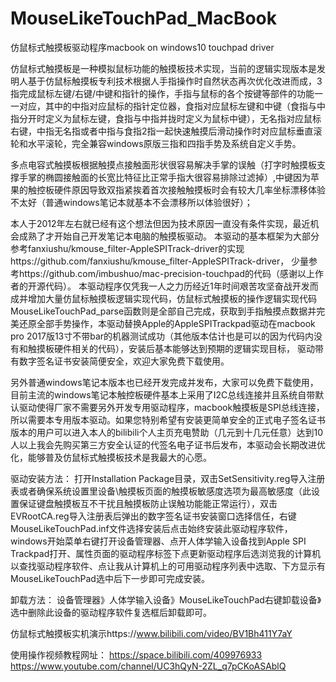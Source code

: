 # MouseLikeTouchPad_MacBook
仿鼠标式触摸板驱动程序macbook on windows10 touchpad driver

仿鼠标式触摸板是一种模拟鼠标功能的触摸板技术实现，当前的逻辑实现版本是发明人基于仿鼠标触摸板专利技术根据人手指操作时自然状态再次优化改进而成，3指完成鼠标左键/右键/中键和指针的操作，手指与鼠标的各个按键等部件的功能一一对应，其中的中指对应鼠标的指针定位器，食指对应鼠标左键和中键（食指与中指分开时定义为鼠标左键，食指与中指并拢时定义为鼠标中键），无名指对应鼠标右键，中指无名指或者中指与食指2指一起快速触摸后滑动操作时对应鼠标垂直滚轮和水平滚轮，完全兼容windows原版三指和四指手势及系统自定义手势。

多点电容式触摸板根据触摸点接触面形状很容易解决手掌的误触（打字时触摸板支撑手掌的椭圆接触面的长宽比特征比正常手指大很容易排除过滤掉）,中键因为苹果的触控板硬件原因导致双指紧挨着首次接触触摸板时会有较大几率坐标漂移体验不太好（普通windows笔记本就基本不会漂移所以体验很好）；

本人于2012年左右就已经有这个想法但因为技术原因一直没有条件实现，最近机会成熟了才开始自己开发笔记本电脑的触摸板驱动。
本驱动的基本框架为大部分参考fanxiushu/kmouse_filter-AppleSPITrack-driver的实现https://github.com/fanxiushu/kmouse_filter-AppleSPITrack-driver，
少量参考https://github.com/imbushuo/mac-precision-touchpad的代码（感谢以上作者的开源代码）。
本驱动程序仅凭我一人之力历经近1年时间艰苦攻坚奋战开发而成并增加大量仿鼠标触摸板逻辑实现代码，仿鼠标式触摸板的操作逻辑实现代码MouseLikeTouchPad_parse函数则是全部自己完成，获取到手指触摸点数据并完美还原全部手势操作，本驱动替换Apple的AppleSPITrackpad驱动在macbook pro 2017版13寸不带bar的机器测试成功（其他版本估计也是可以的因为代码内没有和触摸板硬件相关的代码），安装后基本能够达到预期的逻辑实现目标， 驱动带有数字签名证书安装简便安全，欢迎大家免费下载使用。

另外普通windows笔记本版本也已经开发完成并发布，大家可以免费下载使用，目前主流的windows笔记本触控板硬件基本上采用了I2C总线连接并且系统自带默认驱动使得厂家不需要另外开发专用驱动程序，macbook触摸板是SPI总线连接，所以需要本专用版本驱动。如果您特别希望有安装更简单安全的正式电子签名证书版本的用户可以进入本人的bilibili个人主页充电赞助（几元到十几元任意）达到10人以上我会先购买第三方安全认证的代签名电子证书后发布，本驱动会长期改进优化，能够普及仿鼠标式触摸板技术是我最大的心愿。

驱动安装方法：  打开Installation Package目录，双击SetSensitivity.reg导入注册表或者确保系统设置里设备\触摸板页面的触摸板敏感度选项为最高敏感度（此设置保证键盘触摸板互不干扰且触摸板防止误触功能能正常运行），双击EVRootCA.reg导入注册表后弹出的数字签名证书安装窗口选择信任，右键MouseLikeTouchPad.inf文件选择安装后点击始终安装此驱动程序软件， windows开始菜单右键打开设备管理器、点开人体学输入设备找到Apple SPI Trackpad打开、属性页面的驱动程序标签下点更新驱动程序后选浏览我的计算机以查找驱动程序软件、点让我从计算机上的可用驱动程序列表中选取、下方显示有MouseLikeTouchPad选中后下一步即可完成安装。

卸载方法： 设备管理器》人体学输入设备》MouseLikeTouchPad右键卸载设备》选中删除此设备的驱动程序软件复选框后卸载即可。

仿鼠标式触摸板实机演示https://www.bilibili.com/video/BV1Bh411Y7aY

使用操作视频教程网址：
https://space.bilibili.com/409976933
https://www.youtube.com/channel/UC3hQyN-2ZL_q7pCKoASAblQ

